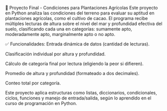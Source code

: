 🌱 Proyecto Final - Condiciones para Plantaciones Agrícolas
Este proyecto en Python analiza las condiciones del terreno para evaluar su aptitud en plantaciones agrícolas, como el cultivo de cacao. El programa recibe múltiples lecturas de altura sobre el nivel del mar y profundidad efectiva del suelo, clasificando cada una en categorías: sumamente apto, moderadamente apto, marginalmente apto o no apto.

✅ Funcionalidades:
Entrada dinámica de datos (cantidad de lecturas).

Clasificación individual por altura y profundidad.

Cálculo de categoría final por lectura (eligiendo la peor si difieren).

Promedio de altura y profundidad (formateado a dos decimales).

Conteo total por categoría.

Este proyecto aplica estructuras como listas, diccionarios, condicionales, ciclos, funciones y manejo de entrada/salida, según lo aprendido en el curso de programación en Python.


